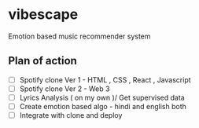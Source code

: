 # vibescape
Emotion based music recommender system

## Plan of action 
- [ ] Spotify clone Ver 1 - HTML , CSS , React , Javascript
- [ ] Spotify clone Ver 2 - Web 3
- [ ] Lyrics Analysis ( on my own )/ Get supervised data 
- [ ] Create emotion based algo - hindi and english both
- [ ] Integrate with clone and deploy
